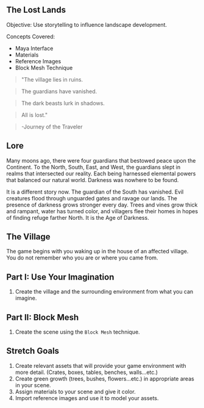 ## The Lost Lands

Objective: Use storytelling to influence landscape development.

Concepts Covered:
* Maya Interface
* Materials
* Reference Images
* Block Mesh Technique

>"The village lies in ruins.

>The guardians have vanished.

>The dark beasts lurk in shadows.

>All is lost."

>-Journey of the Traveler

## Lore

Many moons ago, there were four guardians that bestowed peace upon the Continent. To the North, South, East, and West, the guardians slept in realms that intersected our reality. Each being harnessed elemental powers that balanced our natural world. Darkness was nowhere to be found.

It is a different story now. The guardian of the South has vanished. Evil creatures flood through unguarded gates and ravage our lands. The presence of darkness grows stronger every day. Trees and vines grow thick and rampant, water has turned color, and villagers flee their homes in hopes of finding refuge farther North. It is the Age of Darkness.  

## The Village

The game begins with you waking up in the house of an affected village. You do not remember who you are or where you came from.

## Part I: Use Your Imagination
1. Create the village and the surrounding environment from what you can imagine.

## Part II: Block Mesh
1. Create the scene using the ```Block Mesh``` technique.

## Stretch Goals
1. Create relevant assets that will provide your game environment with more detail. (Crates, boxes, tables, benches, walls...etc.)
2. Create green growth (trees, bushes, flowers...etc.) in appropriate areas in your scene.
3. Assign materials to your scene and give it color.
4. Import reference images and use it to model your assets.
